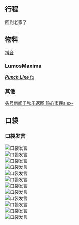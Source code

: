 ## 行程
回到老家了

## 物料
[抖音](https://www.douyin.com/video/7057117602526661902)<br>

### LumosMaxima
[𝑷𝒖𝒏𝒄𝒉 𝑳𝒊𝒏𝒆 fo](https://weibo.com/7726863056/LcqJIDbRN)<br>

### 其他
[头号新闻千秋乐返图 热心市民alex-](https://weibo.com/2971625284/LcqMo3zAN)<br>

## 口袋
### 口袋发言
![口袋发言](./pocket48/imgs/messages1.jpeg)<br>
![口袋发言](./pocket48/imgs/P1.jpeg)<br>
![口袋发言](./pocket48/imgs/P2.jpeg)<br>
![口袋发言](./pocket48/imgs/P3.jpeg)<br>
![口袋发言](./pocket48/imgs/P4.jpeg)<br>
![口袋发言](./pocket48/imgs/P5.jpeg)<br>
![口袋发言](./pocket48/imgs/P6.jpeg)<br>
![口袋发言](./pocket48/imgs/P7.jpeg)<br>
![口袋发言](./pocket48/imgs/P8.jpeg)<br>
![口袋发言](./pocket48/imgs/P9.jpeg)<br>
![口袋发言](./pocket48/imgs/P10.jpeg)<br>
![口袋发言](./pocket48/imgs/P11.jpeg)<br>